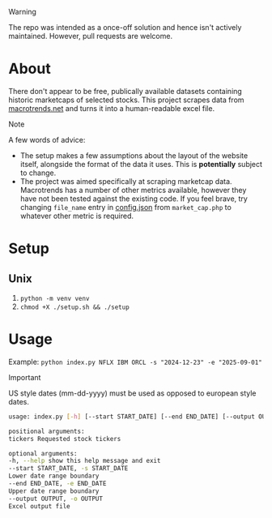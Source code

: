 > [!WARNING]
> The repo was intended as a once-off solution and hence isn't actively maintained. However, pull requests are welcome.

# About

There don't appear to be free, publically available datasets containing historic marketcaps of selected stocks. This project scrapes data from [macrotrends.net](https://www.macrotrends.net/) and turns it into a human-readable excel file.

> [!NOTE]
> A few words of advice:
>
> - The setup makes a few assumptions about the layout of the website itself, alongside the format of the data it uses. This is **potentially** subject to change.
> - The project was aimed specifically at scraping marketcap data. Macrotrends has a number of other metrics available, however they have not been tested against the existing code. If you feel brave, try changing `file_name` entry in [config.json](config.json) from `market_cap.php` to whatever other metric is required.

# Setup

## Unix

1. `python -m venv venv`
2. `chmod +X ./setup.sh && ./setup`

# Usage

Example: `python index.py NFLX IBM ORCL -s "2024-12-23" -e "2025-09-01"`

> [!IMPORTANT]
> US style dates (mm-dd-yyyy) must be used as opposed to european style dates.

```bash
usage: index.py [-h] [--start START_DATE] [--end END_DATE] [--output OUTPUT] tickers [tickers ...]

positional arguments:
tickers Requested stock tickers

optional arguments:
-h, --help show this help message and exit
--start START_DATE, -s START_DATE
Lower date range boundary
--end END_DATE, -e END_DATE
Upper date range boundary
--output OUTPUT, -o OUTPUT
Excel output file
```
